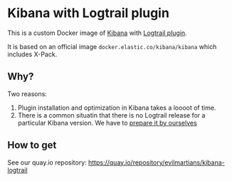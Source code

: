 # Kibana with Logtrail plugin

This is a custom Docker image of [Kibana](https://github.com/elastic/kibana) with [Logtrail plugin](https://github.com/sivasamyk/logtrail).

It is based on an official image `docker.elastic.co/kibana/kibana` which includes X-Pack.

## Why?

Two reasons:

1. Plugin installation and optimization in Kibana takes a loooot of time.
2. There is a common situatin that there is no Logtrail release for a particular Kibana version. We have to [prepare it by ourselves](https://github.com/sivasamyk/logtrail/blob/master/docs/how_to.md#2-update-kibanaversion-in-logtrail-plugin-archive)

## How to get

See our quay.io repository: https://quay.io/repository/evilmartians/kibana-logtrail
